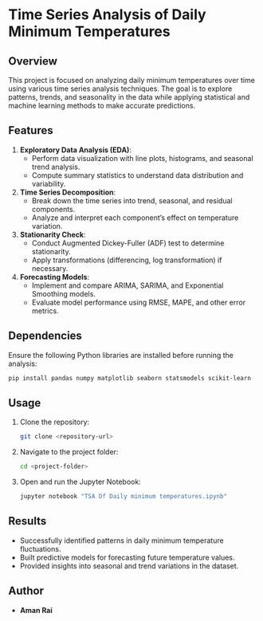 # Time Series Analysis of Daily Minimum Temperatures

## Overview
This project is focused on analyzing daily minimum temperatures over time using various time series analysis techniques. The goal is to explore patterns, trends, and seasonality in the data while applying statistical and machine learning methods to make accurate predictions.

## Features
1. **Exploratory Data Analysis (EDA)**:
   - Perform data visualization with line plots, histograms, and seasonal trend analysis.
   - Compute summary statistics to understand data distribution and variability.
2. **Time Series Decomposition**:
   - Break down the time series into trend, seasonal, and residual components.
   - Analyze and interpret each component’s effect on temperature variation.
3. **Stationarity Check**:
   - Conduct Augmented Dickey-Fuller (ADF) test to determine stationarity.
   - Apply transformations (differencing, log transformation) if necessary.
4. **Forecasting Models**:
   - Implement and compare ARIMA, SARIMA, and Exponential Smoothing models.
   - Evaluate model performance using RMSE, MAPE, and other error metrics.
## Dependencies
Ensure the following Python libraries are installed before running the analysis:
```bash
pip install pandas numpy matplotlib seaborn statsmodels scikit-learn
```
## Usage
1. Clone the repository:
   ```bash
   git clone <repository-url>
   ```
2. Navigate to the project folder:
   ```bash
   cd <project-folder>
   ```
3. Open and run the Jupyter Notebook:
   ```bash
   jupyter notebook "TSA Of Daily minimum temperatures.ipynb"
   ```
## Results
- Successfully identified patterns in daily minimum temperature fluctuations.
- Built predictive models for forecasting future temperature values.
- Provided insights into seasonal and trend variations in the dataset.

## Author
- **Aman Rai**




